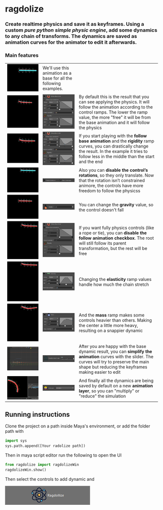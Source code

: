 # ragdolize

### Create realtime physics and save it as keyframes. Using a custom *pure python simple physic engine*, add some dynamics to any chain of transforms. The dynamics are saved as animation curves for the animator to edit it afterwards.



### Main features
|  |  |  |
|--|--|--|
|![](gifs/baseAnim.gif)|We'll use this animation as a base for all the following examples.   |  |
|![](gifs/ragdolize.gif)|![](gifs/defaultFollow.png)|By default this is the result that you can see applying the physics. It will follow the animation according to the control ramps. The lower the ramp value, the more "free" it will be from the base animation and it will follow the physics|
|![](gifs/playFollow.gif)|![](gifs/playAnim.png)|If you start playing with the **follow base animation** and the **rigidity** ramp curves, you can drastically change the result. In the example it tries to  follow less in the middle than the start and the end|
|![](gifs/noRotation.gif)|<img src="gifs/noRotation.png" alt="noRotation"/>|Also you can **disable the control’s rotations**, so they only translate. Now that the rotation isn’t constrained animore, the controls have more freedom to follow the physicss|
|![](gifs/noGravity.gif)|<img src="gifs/gravity.png" alt="gravity"/>|You can change the **gravity** value, so the control doesn't fall|
|![](gifs/nofollow.gif)|<img src="gifs/nofollowAnim.png" alt="nofollowAnim"/>|If you want fully physics controls (like a rope or tie), you can **disable the follow animation checkbox**. The root will still follow its parent transformation, but the rest will be free|
|![](gifs/playEslasticity.gif)|<img src="gifs/eslasticity.png" alt="elasticity"/>|Changing the **elasticity** ramp values handle how much the chain stretch|
|![](gifs/playmass.gif)|<img src="gifs/mass.png" alt="mass"/>|And the **mass** ramp makes some controls heavier than others. Making the center a little more heavy, resulting on a snappier dynamic|
|![](gifs/sumplifyCurve.gif)|<img src="gifs/curves.png" alt="sumplifyCurve"/>|After you are happy with the base dynamic result, you can **simplify the animation** curves with the slider. The curves will try to preserve the main shape but reducing the keyframes making easier to edit|
|![](gifs/animLayer.gif)|<img src="gifs/animLayers.png" alt="animLayers"/>|And finally all the dynamics are being saved by default on a new **animation layer**, so you can "multiply" or "reduce" the simulation|


## Running instructions

Clone the project on a path inside Maya's environment, or add the folder path with
```python
import sys
sys.path.append([Your radolize path])
```
Then in maya script editor run the following to open the UI
```python
from ragdolize import ragdolizeWin
ragdolizeWin.show()
```
Then select the controls to add dynamic and

![](gifs/doitButton.png)
